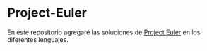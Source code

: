 # Project-Euler

En este repositorio agregaré las soluciones de [Project Euler](https://projecteuler.net/) en los diferentes lenguajes.
